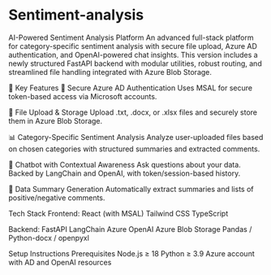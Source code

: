 # Sentiment-analysis
AI-Powered Sentiment Analysis Platform
An advanced full-stack platform for category-specific sentiment analysis with secure file upload, Azure AD authentication, and OpenAI-powered chat insights. This version includes a newly structured FastAPI backend with modular utilities, robust routing, and streamlined file handling integrated with Azure Blob Storage.

🚀 Key Features
🔐 Secure Azure AD Authentication
Uses MSAL for secure token-based access via Microsoft accounts.

📁 File Upload & Storage
Upload .txt, .docx, or .xlsx files and securely store them in Azure Blob Storage.

📊 Category-Specific Sentiment Analysis
Analyze user-uploaded files based on chosen categories with structured summaries and extracted comments.

🤖 Chatbot with Contextual Awareness
Ask questions about your data. Backed by LangChain and OpenAI, with token/session-based history.

📄 Data Summary Generation
Automatically extract summaries and lists of positive/negative comments.


Tech Stack
Frontend:
React (with MSAL)
Tailwind CSS
TypeScript

Backend:
FastAPI
LangChain
Azure OpenAI
Azure Blob Storage
Pandas / Python-docx / openpyxl

Setup Instructions
Prerequisites
Node.js ≥ 18
Python ≥ 3.9
Azure account with AD and OpenAI resources

